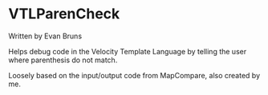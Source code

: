 # VTLParenCheck
Written by Evan Bruns

Helps debug code in the Velocity Template Language by telling the user where parenthesis do not match.

Loosely based on the input/output code from MapCompare, also created by me.
